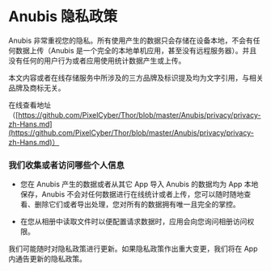 # Anubis 隐私政策

Anubis 非常重视您的隐私。所有使用产生的数据只会存储在设备本地，不会有任何数据上传（Anubis 是一个完全的本地单机应用，甚至没有远程服务器）。并且没有任何的用户行为或者应用使用统计数据产生或上传。


本文内容或者在线存储服务中所涉及的三方品牌及标识提及均为文字引用，与相关品牌及商标无关。

在线查看地址（[https://github.com/PixelCyber/Thor/blob/master/Anubis/privacy/privacy-zh-Hans.md](https://github.com/PixelCyber/Thor/blob/master/Anubis/privacy/privacy-zh-Hans.md)）


### 我们收集或者访问哪些个人信息

- 您在 Anubis 产生的数据或者从其它 App 导入 Anubis 的数据均为 App 本地保存，Anubis 不会对任何数据进行在线统计或者上传，您可以随时随地查看、删除它们或者导出处理，您对所有的数据拥有唯一且完全的掌控。

- 在您从相册中读取文件时以便配置请求数据时，应用会向您询问相册访问权限。


我们可能随时对隐私政策进行更新。如果隐私政策作出重大变更，我们将在 App 内通告更新的隐私政策。